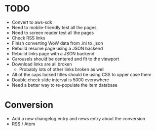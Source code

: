 # TODO

* Convert to aws-sdk
* Need to mobile-friendly test all the pages
* Need to screen reader test all the pages
* Check RSS links
* Finish converting WoW data from .ini to .json
* Rebuild resume page using a JSON backend
* Rebuild links page with a JSON backend
* Carousels should be centered and fit to the viewport
* Download links are all broken
  * Probably lots of other links broken as well
* All of the caps locked titles should be using CSS to upper case them
* Double check slide interval is 5000 everywhere
* Need a better way to re-populate the item database

# Conversion

* Add a new changelog entry and news entry about the conversion
* RSS / Atom
